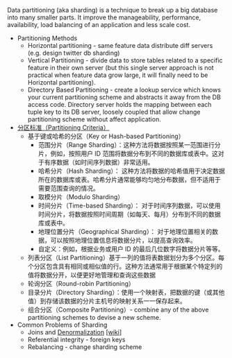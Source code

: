 Data partitioning (aka sharding) is a technique to break up a big database into many smaller parts. It improve the manageability, performance, availability, load balancing of an application and less scale cost.  
* Partitioning Methods
  * Horizontal partitioning - same feature data distribute diff servers (e.g. design twitter db sharding)
  * Vertical Partitioning - divide data to store tables related to a specific feature in their own server (but this single server approach is not practical when feature data grow large, it will finally need to be Horizontal partitioning).
  * Directory Based Partitioning - create a lookup service which knows your current partitioning scheme and abstracts it away from the DB access code. Directory server holds the mapping between each tuple key to its DB server, loosely coupled that allow change partitioning scheme without affect application.
* [分区标准（Partitioning Criteria）](https://media.licdn.com/dms/image/D4E22AQGEA3o1RzYotA/feedshare-shrink_1280/0/1695051917383?e=1698278400&v=beta&t=9KRcbxPh_FDiBDe8luMwILBbIDfSh6BuZQt8IYHygwc)
  * 基于键或哈希的分区（Key or Hash-based Partitioning）
    * 范围分片（Range Sharding）：这种方法将数据按照某一范围进行分片，例如，按照用户 ID 范围将数据分布到不同的数据库或表中。这对于有序数据（如时间序列数据）非常适用。
    * 哈希分片（Hash Sharding）： 这种方法将数据的哈希值用于决定数据所在的数据库或表。哈希分片通常能够均匀地分布数据，但不适用于需要范围查询的情况。
    * 取模分片（Modulo Sharding）
    * 时间分片（Time-based Sharding）： 对于时间序列数据，可以使用时间分片，将数据按照时间周期（如每天、每月）分布到不同的数据库或表中。
    * 地理位置分片（Geographical Sharding）： 对于地理位置相关的数据，可以按照地理位置信息将数据分片，以提高查询效率。
    * 自定义：例如，根据业务或用户 ID 的最后几位数字将数据分片等等。
  * 列表分区（List Partitioning）基于一列的值将表数据划分为多个分区。每个分区包含具有相同或相似值的行。这种方法通常用于根据某个特定列的值将数据分开，以便更好地管理和查询这些数据
  * 轮询分区（Round-robin Partitioning）
  * 目录分片（Directory Sharding）：使用一个映射表，把数据的键（或其他值）到存储该数据的分片主机号的映射关系一一保存起来。
  * 组合分区（Composite Partitioning）- combine any of the above partitioning schemes to devise a new scheme.
* Common Problems of Sharding
  * Joins and [Denormalization](https://blog.csdn.net/zbuger/article/details/51026791) [[wiki]](https://en.wikipedia.org/wiki/Denormalization)
  * Referential integrity - foreign keys
  * Rebalancing - change sharding scheme

